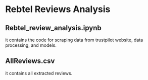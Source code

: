 # Rebtel Reviews Analysis
## Rebtel_review_analysis.ipynb
it contains the code for scraping data from trustpilot website, data processing, and models.
## AllReviews.csv
it contains all extracted reviews.
